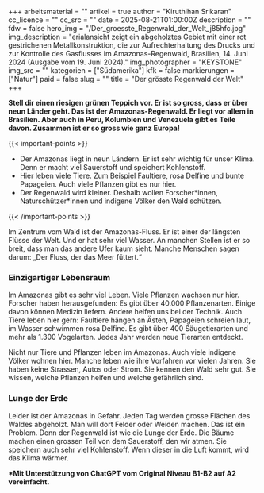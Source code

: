 +++
arbeitsmaterial = ""
artikel = true
author = "Kiruthihan Srikaran"
cc_licence = ""
cc_src = ""
date = 2025-08-21T01:00:00Z
description = ""
fdw = false
hero_img = "/Der_groesste_Regenwald_der_Welt_j85hfc.jpg"
img_description = "erialansicht zeigt ein abgeholztes Gebiet mit einer rot gestrichenen Metallkonstruktion, die zur Aufrechterhaltung des Drucks und zur Kontrolle des Gasflusses im Amazonas-Regenwald, Brasilien, 14. Juni 2024 (Ausgabe vom 19. Juni 2024)."
img_photographer = "KEYSTONE"
img_src = ""
kategorien = ["Südamerika"]
kfk = false
markierungen = ["Natur"]
paid = false
slug = ""
title = "Der grösste Regenwald der Welt"
+++

**Stell dir einen riesigen grünen Teppich vor. Er ist so gross, dass er über neun Länder geht. Das ist der Amazonas-Regenwald. Er liegt vor allem in Brasilien. Aber auch in Peru, Kolumbien und Venezuela gibt es Teile davon. Zusammen ist er so gross wie ganz Europa!**

{{< important-points >}}

<ul>

<li>Der Amazonas liegt in neun Ländern. Er ist sehr wichtig für unser Klima. Denn er macht viel Sauerstoff und speichert Kohlenstoff.
</li>

<li>Hier leben viele Tiere. Zum Beispiel Faultiere, rosa Delfine und bunte Papageien. Auch viele Pflanzen gibt es nur hier.
</li>

<li>Der Regenwald wird kleiner. Deshalb wollen Forscher*innen, Naturschützer*innen und indigene Völker den Wald schützen.
</li>

</ul>

{{< /important-points >}}

Im Zentrum vom Wald ist der Amazonas-Fluss. Er ist einer der längsten Flüsse der Welt. Und er hat sehr viel Wasser. An manchen Stellen ist er so breit, dass man das andere Ufer kaum sieht. Manche Menschen sagen darum: „Der Fluss, der das Meer füttert.“

### Einzigartiger Lebensraum

Im Amazonas gibt es sehr viel Leben. Viele Pflanzen wachsen nur hier. Forscher haben herausgefunden: Es gibt über 40.000 Pflanzenarten. Einige davon können Medizin liefern. Andere helfen uns bei der Technik. Auch Tiere leben hier gern: Faultiere hängen an Ästen, Papageien schreien laut, im Wasser schwimmen rosa Delfine. Es gibt über 400 Säugetierarten und mehr als 1.300 Vogelarten. Jedes Jahr werden neue Tierarten entdeckt.

Nicht nur Tiere und Pflanzen leben im Amazonas. Auch viele indigene Völker wohnen hier. Manche leben wie ihre Vorfahren vor vielen Jahren. Sie haben keine Strassen, Autos oder Strom. Sie kennen den Wald sehr gut. Sie wissen, welche Pflanzen helfen und welche gefährlich sind.

### Lunge der Erde

Leider ist der Amazonas in Gefahr. Jeden Tag werden grosse Flächen des Waldes abgeholzt. Man will dort Felder oder Weiden machen. Das ist ein Problem. Denn der Regenwald ist wie die Lunge der Erde. Die Bäume machen einen grossen Teil von dem Sauerstoff, den wir atmen. Sie speichern auch sehr viel Kohlenstoff. Wenn dieser in die Luft kommt, wird das Klima wärmer.

**\*Mit Unterstützung von ChatGPT vom Original Niveau B1-B2 auf A2 vereinfacht.**
